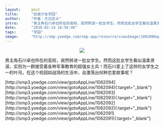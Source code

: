 ```yaml
---
layout:     post
title:      "武装少女学园"
author:     "作者：大见武士"
intro:      "男主角石川卓也所在的高校，突然转进一批女学生。然而这批女学生看似温柔贤淑，实则为一群接受着各种军事教育的超强女士兵！而石川爱上了这样的女学生之一的叶月。在这个校园如战场的生活中，会激荡出何种恋爱故事呢？"
date:       "2018-02-14 16:56:46"
tags:       "学园"
image:      "http://smp.yoedge.com/smp-app/resource/viewImage/1002080appline.png"
---
```

<div style="text-align: center">
<p><img src="http://smp.yoedge.com/smp-app/resource/viewImage/1002080appline.png"/></p>
</div>
<p class="post-meta">
<span>男主角石川卓也所在的高校，突然转进一批女学生。然而这批女学生看似温柔贤淑，实则为一群接受着各种军事教育的超强女士兵！而石川爱上了这样的女学生之一的叶月。在这个校园如战场的生活中，会激荡出何种恋爱故事呢？</span>
</p>
[http://smp3.yoedge.com/view/gotoAppLine/1062094](http://smp3.yoedge.com/view/gotoAppLine/1062094){:target="_blank"}
[http://smp3.yoedge.com/view/gotoAppLine/1062093](http://smp3.yoedge.com/view/gotoAppLine/1062093){:target="_blank"}
[http://smp3.yoedge.com/view/gotoAppLine/1062092](http://smp3.yoedge.com/view/gotoAppLine/1062092){:target="_blank"}
[http://smp3.yoedge.com/view/gotoAppLine/1062091](http://smp3.yoedge.com/view/gotoAppLine/1062091){:target="_blank"}


